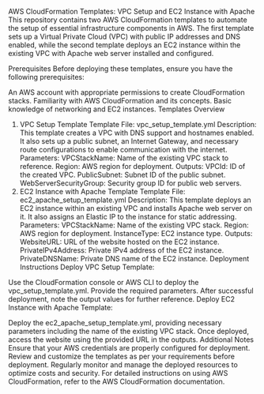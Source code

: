 AWS CloudFormation Templates: VPC Setup and EC2 Instance with Apache
This repository contains two AWS CloudFormation templates to automate the setup of essential infrastructure components in AWS. The first template sets up a Virtual Private Cloud (VPC) with public IP addresses and DNS enabled, while the second template deploys an EC2 instance within the existing VPC with Apache web server installed and configured.

Prerequisites
Before deploying these templates, ensure you have the following prerequisites:

An AWS account with appropriate permissions to create CloudFormation stacks.
Familiarity with AWS CloudFormation and its concepts.
Basic knowledge of networking and EC2 instances.
Templates Overview
1. VPC Setup Template
Template File: vpc_setup_template.yml
Description: This template creates a VPC with DNS support and hostnames enabled. It also sets up a public subnet, an Internet Gateway, and necessary route configurations to enable communication with the internet.
Parameters:
VPCStackName: Name of the existing VPC stack to reference.
Region: AWS region for deployment.
Outputs:
VPCId: ID of the created VPC.
PublicSubnet: Subnet ID of the public subnet.
WebServerSecurityGroup: Security group ID for public web servers.
2. EC2 Instance with Apache Template
Template File: ec2_apache_setup_template.yml
Description: This template deploys an EC2 instance within an existing VPC and installs Apache web server on it. It also assigns an Elastic IP to the instance for static addressing.
Parameters:
VPCStackName: Name of the existing VPC stack.
Region: AWS region for deployment.
InstanceType: EC2 instance type.
Outputs:
WebsiteURL: URL of the website hosted on the EC2 instance.
PrivateIPv4Address: Private IPv4 address of the EC2 instance.
PrivateDNSName: Private DNS name of the EC2 instance.
Deployment Instructions
Deploy VPC Setup Template:

Use the CloudFormation console or AWS CLI to deploy the vpc_setup_template.yml.
Provide the required parameters.
After successful deployment, note the output values for further reference.
Deploy EC2 Instance with Apache Template:

Deploy the ec2_apache_setup_template.yml, providing necessary parameters including the name of the existing VPC stack.
Once deployed, access the website using the provided URL in the outputs.
Additional Notes
Ensure that your AWS credentials are properly configured for deployment.
Review and customize the templates as per your requirements before deployment.
Regularly monitor and manage the deployed resources to optimize costs and security.
For detailed instructions on using AWS CloudFormation, refer to the AWS CloudFormation documentation.
